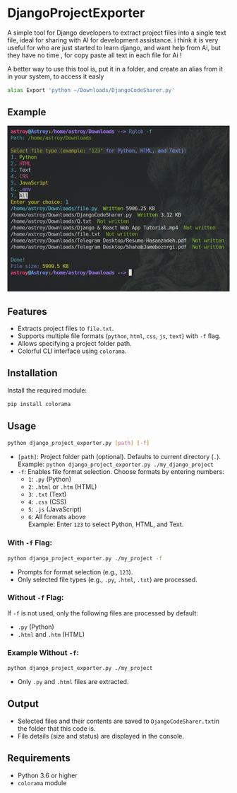 # DjangoProjectExporter

A simple tool for Django developers to extract project files into a single text file, ideal for sharing with AI for development assistance.
i think it is very useful for who are just started to learn django, and want help from Ai, but they have no time , for copy paste all text in each file for Ai !

A better way to use this tool is, put it in a folder, and create an alias from it in your system, to access it easly
```bash
alias Export 'python ~/Downloads/DjangoCodeSharer.py'
```

## Example
<img src="img.png">

<br>

## Features
- Extracts project files to `file.txt`.
- Supports multiple file formats (`python`, `html`, `css`, `js`, `text`) with `-f` flag.
- Allows specifying a project folder path.
- Colorful CLI interface using `colorama`.

## Installation
Install the required module:
```bash
pip install colorama
```

## Usage
```bash
python django_project_exporter.py [path] [-f]
```

- `[path]`: Project folder path (optional). Defaults to current directory (`.`).  
  Example: `python django_project_exporter.py ./my_django_project`
- `-f`: Enables file format selection. Choose formats by entering numbers:  
  - `1`: `.py` (Python)  
  - `2`: `.html` or `.htm` (HTML)  
  - `3`: `.txt` (Text)  
  - `4`: `.css` (CSS)  
  - `5`: `.js` (JavaScript)  
  - `6`: All formats above  
  Example: Enter `123` to select Python, HTML, and Text.

### With `-f` Flag:
```bash
python django_project_exporter.py ./my_project -f
```
- Prompts for format selection (e.g., `123`).  
- Only selected file types (e.g., `.py`, `.html`, `.txt`) are processed.

### Without `-f` Flag:
If `-f` is not used, only the following files are processed by default:  
- `.py` (Python)  
- `.html` and `.htm` (HTML)

### Example Without `-f`:
```bash
python django_project_exporter.py ./my_project
```
- Only `.py` and `.html` files are extracted.

## Output
- Selected files and their contents are saved to `DjangoCodeSharer.txt`in the folder that this code is.  
- File details (size and status) are displayed in the console.

## Requirements
- Python 3.6 or higher
- `colorama` module
